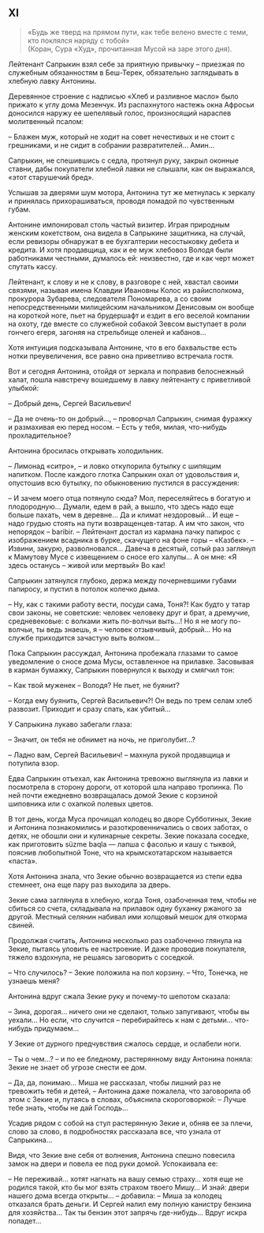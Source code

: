 ## XI

> «Будь же тверд на прямом пути, как тебе велено вместе с теми, кто поклялся наряду с тобой»  
> (Коран, Сура «Худ», прочитанная Мусой на заре этого дня).

Лейтенант Сапрыкин взял себе за приятную привычку – приезжая по служебным обязанностям в Беш-Терек, обязательно заглядывать в хлебную лавку Антонины.

Деревянное строение с надписью «Хлеб и разливное масло» было прижато к углу дома Мезенчук.
Из распахнутого настежь окна Афросьи доносился наружу ее шепелявый голос, произносящий нараспев молитвенный псалом:

– Блажен муж, который не ходит на совет нечестивых и не стоит с грешниками, и не сидит в собрании развратителей…
Амин…

Сапрыкин, не спешившись с седла, протянул руку, закрыл оконные ставни, дабы покупатели хлебной лавки не слышали, как он выражался, «этот старушечий бред».

Услышав за дверями шум мотора, Антонина тут же метнулась к зеркалу и принялась прихорашиваться, проводя помадой по чувственным губам.

Антонине импонировал столь частый визитер.
Играя природным женским кокетством, она видела в Сапрыкине защитника, на случай, если ревизоры обнаружат в ее бухгалтерии несостыковку дебета и кредита.
И хотя продавщица, как и ее муж хлебовоз Володя были работниками честными, думалось ей: неизвестно, где и как черт может спутать кассу.

Лейтенант, к слову и не к слову, в разговоре с ней, хвастал своими связями, называя имена Клавдии Ивановны Колос из райисполкома, прокурора Зубарева, следователя Пономарева, а со своим непосредственными милицейским начальником Денисовым он вообще на короткой ноге, пьет на брудершафт и ездит в его веселой компании на охоту, где вместе со служебной собакой Зевсом выступает в роли гончего егеря, загоняя на стрельбище оленей и кабанов…

Хотя интуиция подсказывала Антонине, что в его бахвальстве есть нотки преувеличения, все равно она приветливо встречала гостя.

Вот и сегодня Антонина, отойдя от зеркала и поправив белоснежный халат, пошла навстречу вошедшему в лавку лейтенанту с приветливой улыбкой:

– Добрый день, Сергей Васильевич!

– Да не очень-то он добрый…, – проворчал Сапрыкин, снимая фуражку и размахивая ею перед носом.
– Есть у тебя, милая, что-нибудь прохладительное?

Антонина бросилась открывать холодильник.

– Лимонад «ситро», – и ловко откупорила бутылку с шипящим напитком.
После каждого глотка Сапрыкин охал от удовольствия и, опустошив всю бутылку, по обыкновению пустился в рассуждения:

– И зачем моего отца потянуло сюда?
Мол, переселяйтесь в богатую и плодородную…
Думали, едем в рай, а вышло, что здесь надо еще больше пахать, чем в деревне…
Да и климат нездоровый…
И еще – надо грудью стоять на пути возвращенцев-татар.
А им что закон, что непорядок – baribir.
– Лейтенант достал из кармана пачку папирос с изображением всадника в бурке, скачущего на фоне горы – «Казбек».
– Извини, закурю, разволновался…
Давеча в десятый, сотый раз заглянул к Мамутову Мусе с извещением о сносе его халупы…
А он мне: «Я здесь останусь – живой или мертвый» Во как!

Сапрыкин затянулся глубоко, держа между почерневшими губами папиросу, и пустил в потолок колечко дыма.

– Ну, как с такими работу вести, посуди сама, Тоня?!
Как будто у татар свои законы, не советские: человек человеку друг и брат, а дремучие, средневековые: с волками жить по-волчьи выть…!
Но я не могу по-волчьи, ты ведь знаешь, я – человек отзывчивый, добрый…
Но на службе приходится зачастую выть волком…

Пока Сапрыкин рассуждал, Антонина пробежала глазами то самое уведомление о сносе дома Мусы, оставленное на прилавке.
Засовывая в карман бумажку, Сапрыкин повернулся к выходу и смягчил тон:

– Как твой муженек – Володя?
Не пьет, не буянит?

– Когда ему буянить, Сергей Васильевич?!
Он ведь по трем селам хлеб развозит.
Приходит и сразу спать, как убитый…

У Сапрыкина лукаво забегали глаза:

– Значит, он тебя не обнимет на ночь, не приголубит…?

– Ладно вам, Сергей Васильевич!
– махнула рукой продавщица и потупила взор.

Едва Сапрыкин отъехал, как Антонина тревожно выглянула из лавки и посмотрела в сторону дороги, от которой шла направо тропинка.
По ней почти ежедневно возвращалась домой Зекие с корзиной шиповника или с охапкой полевых цветов.

В тот день, когда Муса прочищал колодец во дворе Субботиных, Зекие и Антонина познакомились и разоткровенничались о своих заботах, о детях, не обошли они и кулинарные секреты.
Зекие показала соседке, как приготовить süzme baqla — лапша с фасолью и кашу с тыквой, пояснив любопытной Тоне, что на крымскотатарском называется «паста».

Хотя Антонина знала, что Зекие обычно возвращается из степи едва стемнеет, она еще пару раз выходила за дверь.

Зекие сама заглянула в хлебную, когда Тоня, озабоченная тем, чтобы не сбиться со счета, складывала на прилавок одну буханку ржаного за другой.
Местный селянин набивал ими холщовый мешок для откорма свиней.

Продолжая считать, Антонина несколько раз озабоченно глянула на Зекие, пытаясь уловить ее настроение.
И даже проводив покупателя, тяжело вздохнула, не решаясь заговорить с соседкой.

– Что случилось?
– Зекие положила на пол корзину.
– Что, Тонечка, не узнаешь меня?

Антонина вдруг сжала Зекие руку и почему-то шепотом сказала:

– Зина, дорогая… ничего они не сделают, только запугивают, чтобы вы уехали…
Но если, что случится – перебирайтесь к нам с детьми… что-нибудь придумаем…

У Зекие от дурного предчувствия сжалось сердце, и ослабели ноги.

– Ты о чем…?
– и по ее бледному, растерянному виду Антонина поняла:
Зекие не знает об угрозе снести ее дом.

– Да, да, понимаю…
Миша не рассказал, чтобы лишний раз не тревожить тебя и детей, – Антонина даже пожалела, что заговорила об этом с Зекие и, путаясь в словах, объяснила скороговоркой:
– Лучше тебе знать, чтобы не дай Господь…

Усадив рядом с собой на стул растерянную Зекие и, обняв ее за плечи, слово за слово, в подробностях рассказала все, что узнала от Сапрыкина…

Видя, что Зекие вне себя от волнения, Антонина спешно повесила замок на двери и повела ее под руки домой.
Успокаивала ее:

– Не переживай… хотят нагнать на вашу семью страху… хотя еще не родился такой, кто бы мог взять страхом твоего Мишу…
И знай: двери нашего дома всегда открыты…
– добавила:
– Миша за колодец отказался брать деньги.
И Сергей налил ему полную канистру бензина для хозяйства…
Так ты бензин этот запрячь где-нибудь…
Вдруг искра попадет…
